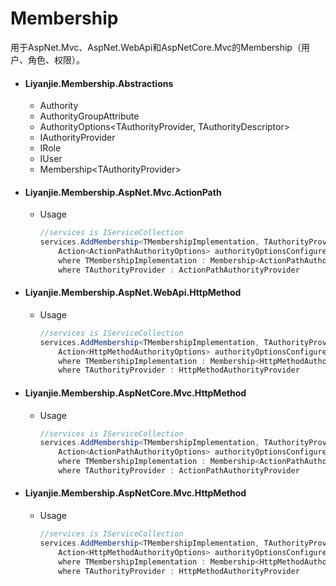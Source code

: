 # Membership

用于AspNet.Mvc、AspNet.WebApi和AspNetCore.Mvc的Membership（用户、角色、权限）。

- #### Liyanjie.Membership.Abstractions
  - Authority
  - AuthorityGroupAttribute
  - AuthorityOptions&lt;TAuthorityProvider, TAuthorityDescriptor&gt;
  - IAuthorityProvider
  - IRole
  - IUser
  - Membership&lt;TAuthorityProvider&gt;

- #### Liyanjie.Membership.AspNet.Mvc.ActionPath
  - Usage
    ```csharp
    //services is IServiceCollection
    services.AddMembership<TMembershipImplementation, TAuthorityProvider>(
        Action<ActionPathAuthorityOptions> authorityOptionsConfigure = null)
        where TMembershipImplementation : Membership<ActionPathAuthorityProvider>
        where TAuthorityProvider : ActionPathAuthorityProvider
    ```
- #### Liyanjie.Membership.AspNet.WebApi.HttpMethod
  - Usage
    ```csharp
    //services is IServiceCollection
    services.AddMembership<TMembershipImplementation, TAuthorityProvider>(
        Action<HttpMethodAuthorityOptions> authorityOptionsConfigure = null)
        where TMembershipImplementation : Membership<HttpMethodAuthorityProvider>
        where TAuthorityProvider : HttpMethodAuthorityProvider
    ```
- #### Liyanjie.Membership.AspNetCore.Mvc.HttpMethod
  - Usage
    ```csharp
    //services is IServiceCollection
    services.AddMembership<TMembershipImplementation, TAuthorityProvider>(
        Action<ActionPathAuthorityOptions> authorityOptionsConfigure = null)
        where TMembershipImplementation : Membership<ActionPathAuthorityProvider>
        where TAuthorityProvider : ActionPathAuthorityProvider
    ```
- #### Liyanjie.Membership.AspNetCore.Mvc.HttpMethod
  - Usage
    ```csharp
    //services is IServiceCollection
    services.AddMembership<TMembershipImplementation, TAuthorityProvider>(
        Action<HttpMethodAuthorityOptions> authorityOptionsConfigure = null)
        where TMembershipImplementation : Membership<HttpMethodAuthorityProvider>
        where TAuthorityProvider : HttpMethodAuthorityProvider
    ```